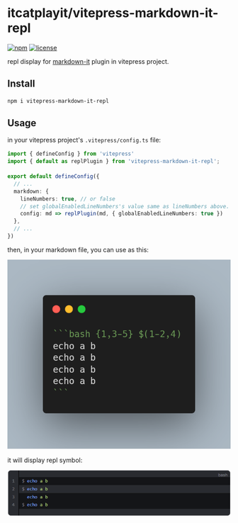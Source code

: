 # itcatplayit/vitepress-markdown-it-repl

[![npm](https://badgen.net/npm/v/itcatplayit/vitepress-markdown-it-repl)](https://www.npmjs.com/package/itcatplayit/vitepress-markdown-it-repl)
[![license](https://badgen.net/github/license/itcatplayit/vitepress-markdown-it-repl)](https://github.com/itcatplayit/vitepress-markdown-it-repl/blob/main/LICENSE)

repl display for [markdown-it](https://github.com/itcatplayit/vitepress-markdown-it-repl) plugin in vitepress project.

## Install

```sh
npm i vitepress-markdown-it-repl
```

## Usage

in your vitepress project's `.vitepress/config.ts` file:

```ts
import { defineConfig } from 'vitepress'
import { default as replPlugin } from 'vitepress-markdown-it-repl';

export default defineConfig({
  // ...
  markdown: {
    lineNumbers: true, // or false
    // set globalEnabledLineNumbers's value same as lineNumbers above.
    config: md => replPlugin(md, { globalEnabledLineNumbers: true })
  },
  // ...
})
```

then, in your markdown file, you can use as this:

![](./assets/code.png)

it will display repl symbol:

![](./assets/display.png)
